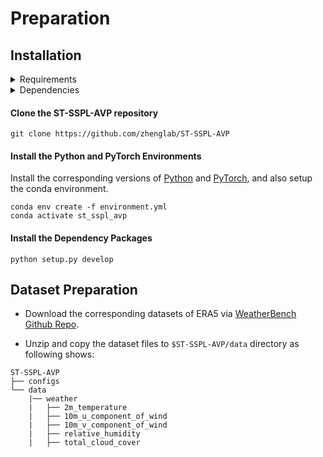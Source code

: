# Preparation

## Installation

<details close>
<summary>Requirements</summary>

* Linux (Windows is not officially supported)
* Python 3.7+
* PyTorch 1.8 or higher
* CUDA 10.1 or higher
* NCCL 2
* GCC 4.9 or higher
</details>

<details close>
<summary>Dependencies</summary>

* dask
* decord
* future
* fvcore
* hickle
* lpips
* matplotlib
* nni
* netcdf4
* numpy
* opencv-python
* packaging
* pandas
* scikit-image<=0.19.3
* six
* scikit-learn
* timm>=0.5.4,<=0.6.11
* torch
* torchvision
* tqdm
* xarray==0.19.0
</details>

#### Clone the ST-SSPL-AVP repository

```shell
git clone https://github.com/zhenglab/ST-SSPL-AVP
```

#### Install the Python and PyTorch Environments

Install the corresponding versions of [Python](https://www.anaconda.com) and [PyTorch](https://pytorch.org), and also setup the conda environment.

```shell
conda env create -f environment.yml
conda activate st_sspl_avp
```

#### Install the Dependency Packages
```shell
python setup.py develop
```

## Dataset Preparation

- Download the corresponding datasets of ERA5 via [WeatherBench Github Repo](https://github.com/pangeo-data/WeatherBench).

- Unzip and copy the dataset files to `$ST-SSPL-AVP/data` directory as following shows:

```
ST-SSPL-AVP
├── configs
└── data
    |── weather
    |   ├── 2m_temperature
    |   ├── 10m_u_component_of_wind
    |   ├── 10m_v_component_of_wind
    |   ├── relative_humidity
    |   ├── total_cloud_cover
```
